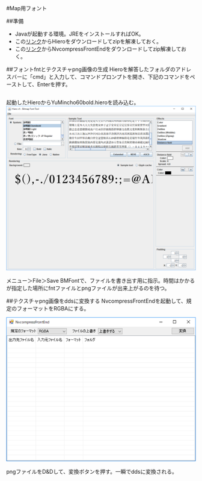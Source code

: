 #Map用フォント

##準備
 - Javaが起動する環境。JREをインストールすればOK。
 - この[リンク](https://github.com/libgdx/libgdx/wiki/Hiero)からHieroをダウンロードしてzipを解凍しておく。
 - この[リンク](http://ch.nicovideo.jp/sevrunear/blomaga/ar539518)からNvcompressFrontEndをダウンロードしてzip解凍しておく。

##フォントfntとテクスチャpng画像の生成
Hieroを解答したフォルダのアドレスバーに「cmd」と入力して、コマンドプロンプトを開き、下記のコマンドをペーストして、Enterを押す。

```java -cp gdx.jar;gdx-natives.jar;gdx-backend-lwjgl.jar;gdx-backend-lwjgl-natives.jar;extensions\gdx-freetype\gdx-freetype.jar;extensions\gdx-freetype\gdx-freetype-natives.jar;extensions\gdx-tools\gdx-tools.jar com.badlogic.gdx.tools.hiero.Hiero
```

起動したHieroからYuMincho60bold.hieroを読み込む。
![img](2018-03-21_16h44_47.png)

メニュー＞File＞Save BMFontで、ファイルを書き出す用に指示。時間はかかるが指定した場所にfntファイルとpngファイルが出来上がるのを待つ。

##テクスチャpng画像をddsに変換する
NvcompressFrontEndを起動して、規定のフォーマットをRGBAにする。

![img2](2018-03-21_16h48_12.png)

pngファイルをD&Dして、変換ボタンを押す。一瞬でddsに変換される。

